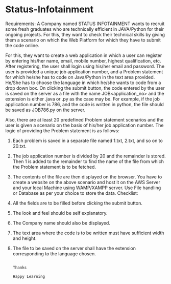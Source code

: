 # Status-Infotainment
Requirements: A Company named STATUS INFOTAINMENT wants to recruit some fresh graduates who are technically efficient in JAVA/Python for their ongoing projects. For this, they want to check their technical skills by giving them a scenario on which the Web Platform for which they have to submit the code online.

For this, they want to create a web application in which a user can register by entering his/her name, email, mobile number, highest qualification, etc. After registering, the user shall login using his/her email and password. The user is provided a unique job application number, and a Problem statement for which he/she has to code on Java/Python in the text area provided. He/She has to choose the language in which he/she wants to code from a drop down box. On clicking the submit button, the code entered by the user is saved on the server as a file with the name JOB<application_no> and the extension is either .java or .py as the case may be. For example, if the job application number is 786, and the code is written in python, the file should be saved as JOB786.py on the server.

Also, there are at least 20 predefined Problem statement scenarios and the user is given a scenario on the basis of his/her job application number. The logic of providing the Problem statement is as follows:
1. Each problem is saved in a separate file named 1.txt, 2.txt, and so on to 20.txt.
2. The job application number is divided by 20 and the remainder is stored. Then 1 is added to the remainder to find the name of the file from which the Problem statement is to be fetched.
3. The contents of the file are then displayed on the browser. You have to create a website on the above scenario and host it on the AWS Server and your local Machine using WAMP/XAMPP server. Use File handling or Database as per your choice to store the data.
Checklist:

1. All the fields are to be filled before clicking the submit button.
2. The look and feel should be self explanatory.
3. The Company name should also be displayed.
4. The text area where the code is to be written must have sufficient width and height.
5. The file to be saved on the server shall have the extension corresponding to the language chosen.



                                                                                        Thanks
                                                                                   Happy Learning
